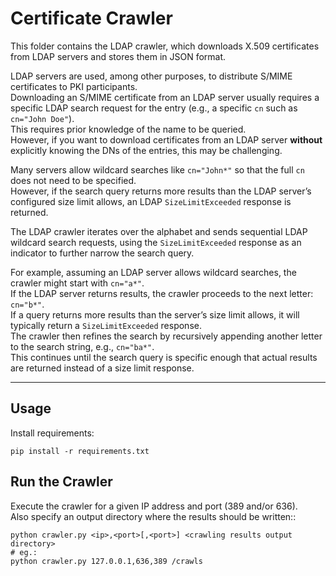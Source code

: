 # Certificate Crawler

This folder contains the LDAP crawler, which downloads X.509 certificates from LDAP servers and stores them in JSON format.

LDAP servers are used, among other purposes, to distribute S/MIME certificates to PKI participants.  
Downloading an S/MIME certificate from an LDAP server usually requires a specific LDAP search request for the entry (e.g., a specific `cn` such as `cn="John Doe"`).  
This requires prior knowledge of the name to be queried.  
However, if you want to download certificates from an LDAP server **without** explicitly knowing the DNs of the entries, this may be challenging.

Many servers allow wildcard searches like `cn="John*"` so that the full `cn` does not need to be specified.  
However, if the search query returns more results than the LDAP server’s configured size limit allows, an LDAP `SizeLimitExceeded` response is returned.

The LDAP crawler iterates over the alphabet and sends sequential LDAP wildcard search requests, using the `SizeLimitExceeded` response as an indicator to further narrow the search query.

For example, assuming an LDAP server allows wildcard searches, the crawler might start with `cn="a*"`.  
If the LDAP server returns results, the crawler proceeds to the next letter: `cn="b*"`.  
If a query returns more results than the server’s size limit allows, it will typically return a `SizeLimitExceeded` response.  
The crawler then refines the search by recursively appending another letter to the search string, e.g., `cn="ba*"`.  
This continues until the search query is specific enough that actual results are returned instead of a size limit response.

---

## Usage

Install requirements:

```shell
pip install -r requirements.txt
```

## Run the Crawler

Execute the crawler for a given IP address and port (389 and/or 636).  
Also specify an output directory where the results should be written::

```shell
python crawler.py <ip>,<port>[,<port>] <crawling results output directory>
# eg.:
python crawler.py 127.0.0.1,636,389 /crawls
```
